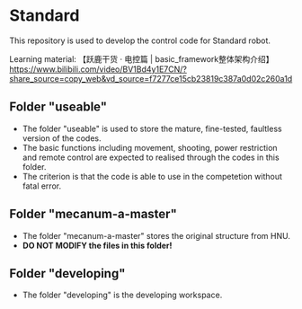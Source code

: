 # Standard
This repository is used to develop the control code for Standard robot.

Learning material: 【跃鹿干货 · 电控篇 | basic_framework整体架构介绍】 https://www.bilibili.com/video/BV1Bd4y1E7CN/?share_source=copy_web&vd_source=f7277ce15cb23819c387a0d02c260a1d

## Folder "useable"
* The folder "useable" is used to store the mature, fine-tested, faultless version of the codes.
* The basic functions including movement, shooting, power restriction and remote control are expected to realised  through the codes in this folder.
* The criterion is that the code is able to use in the competetion without fatal error.

## Folder "mecanum-a-master"
* The folder "mecanum-a-master" stores the original structure from HNU.
* __DO NOT MODIFY the files in this folder!__

## Folder "developing"
* The folder "developing" is the developing workspace. 
